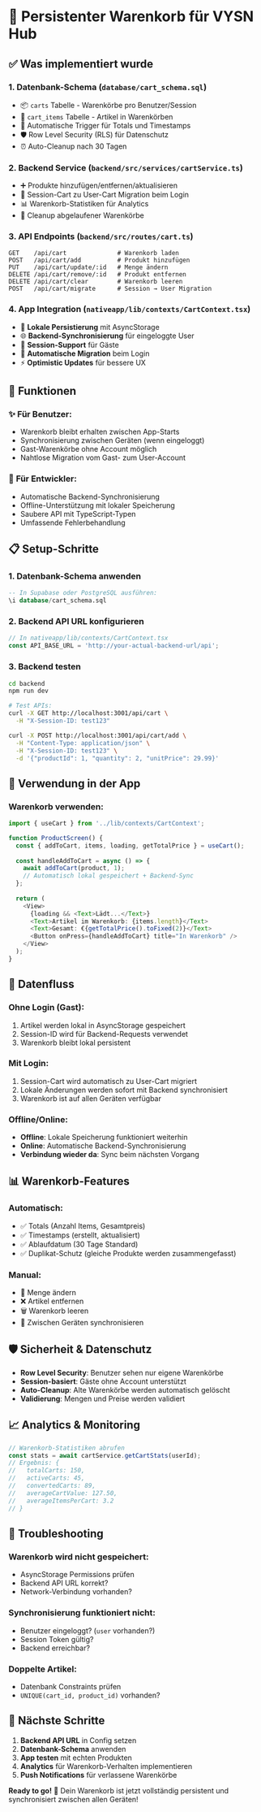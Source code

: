 # 🛒 Persistenter Warenkorb für VYSN Hub

## ✅ Was implementiert wurde

### 1. **Datenbank-Schema** (`database/cart_schema.sql`)
- 📦 `carts` Tabelle - Warenkörbe pro Benutzer/Session
- 📝 `cart_items` Tabelle - Artikel in Warenkörben
- 🔄 Automatische Trigger für Totals und Timestamps  
- 🛡️ Row Level Security (RLS) für Datenschutz
- ⏰ Auto-Cleanup nach 30 Tagen

### 2. **Backend Service** (`backend/src/services/cartService.ts`)
- ➕ Produkte hinzufügen/entfernen/aktualisieren
- 🔄 Session-Cart zu User-Cart Migration beim Login
- 📊 Warenkorb-Statistiken für Analytics
- 🧹 Cleanup abgelaufener Warenkörbe

### 3. **API Endpoints** (`backend/src/routes/cart.ts`)
```
GET    /api/cart              # Warenkorb laden
POST   /api/cart/add          # Produkt hinzufügen  
PUT    /api/cart/update/:id   # Menge ändern
DELETE /api/cart/remove/:id   # Produkt entfernen
DELETE /api/cart/clear        # Warenkorb leeren
POST   /api/cart/migrate      # Session → User Migration
```

### 4. **App Integration** (`nativeapp/lib/contexts/CartContext.tsx`)
- 💾 **Lokale Persistierung** mit AsyncStorage
- 🌐 **Backend-Synchronisierung** für eingeloggte User
- 👤 **Session-Support** für Gäste  
- 🔄 **Automatische Migration** beim Login
- ⚡ **Optimistic Updates** für bessere UX

## 🚀 Funktionen

### ✨ **Für Benutzer:**
- Warenkorb bleibt erhalten zwischen App-Starts
- Synchronisierung zwischen Geräten (wenn eingeloggt)  
- Gast-Warenkörbe ohne Account möglich
- Nahtlose Migration vom Gast- zum User-Account

### 🔧 **Für Entwickler:**
- Automatische Backend-Synchronisierung
- Offline-Unterstützung mit lokaler Speicherung
- Saubere API mit TypeScript-Typen
- Umfassende Fehlerbehandlung

## 📋 Setup-Schritte

### 1. Datenbank-Schema anwenden
```sql
-- In Supabase oder PostgreSQL ausführen:
\i database/cart_schema.sql
```

### 2. Backend API URL konfigurieren
```typescript
// In nativeapp/lib/contexts/CartContext.tsx
const API_BASE_URL = 'http://your-actual-backend-url/api';
```

### 3. Backend testen
```bash
cd backend
npm run dev

# Test APIs:
curl -X GET http://localhost:3001/api/cart \
  -H "X-Session-ID: test123"

curl -X POST http://localhost:3001/api/cart/add \
  -H "Content-Type: application/json" \
  -H "X-Session-ID: test123" \
  -d '{"productId": 1, "quantity": 2, "unitPrice": 29.99}'
```

## 🎯 Verwendung in der App

### Warenkorb verwenden:
```typescript
import { useCart } from '../lib/contexts/CartContext';

function ProductScreen() {
  const { addToCart, items, loading, getTotalPrice } = useCart();
  
  const handleAddToCart = async () => {
    await addToCart(product, 1);
    // Automatisch lokal gespeichert + Backend-Sync
  };
  
  return (
    <View>
      {loading && <Text>Lädt...</Text>}
      <Text>Artikel im Warenkorb: {items.length}</Text>
      <Text>Gesamt: €{getTotalPrice().toFixed(2)}</Text>
      <Button onPress={handleAddToCart} title="In Warenkorb" />
    </View>
  );
}
```

## 🔄 Datenfluss

### **Ohne Login (Gast):**
1. Artikel werden lokal in AsyncStorage gespeichert
2. Session-ID wird für Backend-Requests verwendet
3. Warenkorb bleibt lokal persistent

### **Mit Login:**
1. Session-Cart wird automatisch zu User-Cart migriert
2. Lokale Änderungen werden sofort mit Backend synchronisiert  
3. Warenkorb ist auf allen Geräten verfügbar

### **Offline/Online:**
- **Offline**: Lokale Speicherung funktioniert weiterhin
- **Online**: Automatische Backend-Synchronisierung
- **Verbindung wieder da**: Sync beim nächsten Vorgang

## 📊 Warenkorb-Features

### **Automatisch:**
- ✅ Totals (Anzahl Items, Gesamtpreis) 
- ✅ Timestamps (erstellt, aktualisiert)
- ✅ Ablaufdatum (30 Tage Standard)
- ✅ Duplikat-Schutz (gleiche Produkte werden zusammengefasst)

### **Manual:**
- 🔄 Menge ändern
- ❌ Artikel entfernen  
- 🗑️ Warenkorb leeren
- 📱 Zwischen Geräten synchronisieren

## 🛡️ Sicherheit & Datenschutz

- **Row Level Security**: Benutzer sehen nur eigene Warenkörbe
- **Session-basiert**: Gäste ohne Account unterstützt
- **Auto-Cleanup**: Alte Warenkörbe werden automatisch gelöscht
- **Validierung**: Mengen und Preise werden validiert

## 📈 Analytics & Monitoring

```typescript
// Warenkorb-Statistiken abrufen
const stats = await cartService.getCartStats(userId);
// Ergebnis: {
//   totalCarts: 150,
//   activeCarts: 45, 
//   convertedCarts: 89,
//   averageCartValue: 127.50,
//   averageItemsPerCart: 3.2
// }
```

## 🚨 Troubleshooting

### **Warenkorb wird nicht gespeichert:**
- AsyncStorage Permissions prüfen
- Backend API URL korrekt?
- Network-Verbindung vorhanden?

### **Synchronisierung funktioniert nicht:**
- Benutzer eingeloggt? (`user` vorhanden?)
- Session Token gültig?
- Backend erreichbar?

### **Doppelte Artikel:**
- Datenbank Constraints prüfen
- `UNIQUE(cart_id, product_id)` vorhanden?

## 🎉 Nächste Schritte

1. **Backend API URL** in Config setzen
2. **Datenbank-Schema** anwenden
3. **App testen** mit echten Produkten
4. **Analytics** für Warenkorb-Verhalten implementieren
5. **Push Notifications** für verlassene Warenkörbe

**Ready to go!** 🚀 Dein Warenkorb ist jetzt vollständig persistent und synchronisiert zwischen allen Geräten!